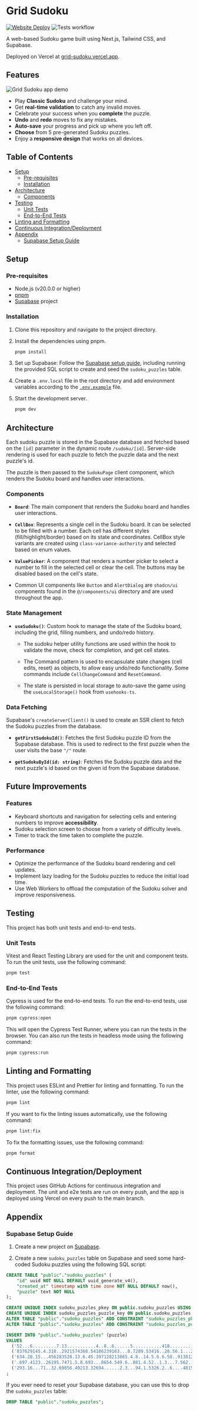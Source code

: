 # Grid Sudoku

[![Website Deploy](https://deploy-badge.vercel.app/?url=https://grid-sudoku.vercel.app&name=Vercel)](https://grid-sudoku.vercel.app)
![Tests workflow](https://github.com/ckcherry23/grid-sudoku/actions/workflows/test.yml/badge.svg)

A web-based Sudoku game built using Next.js, Tailwind CSS, and Supabase.

Deployed on Vercel at [grid-sudoku.vercel.app](https://grid-sudoku.vercel.app).

## Features

![Grid Sudoku app demo](docs/demo.png)

- Play **Classic Sudoku** and challenge your mind.
- Get **real-time validation** to catch any invalid moves.
- Celebrate your success when you **complete** the puzzle.
- **Undo** and **redo** moves to fix any mistakes.
- **Auto-save** your progress and pick up where you left off.
- **Choose** from 5 pre-generated Sudoku puzzles.
- Enjoy a **responsive design** that works on all devices.

## Table of Contents

- [Setup](#setup)
  - [Pre-requisites](#pre-requisites)
  - [Installation](#installation)
- [Architecture](#architecture)
  - [Components](#components)
- [Testing](#testing)
  - [Unit Tests](#unit-tests)
  - [End-to-End Tests](#end-to-end-tests)
- [Linting and Formatting](#linting-and-formatting)
- [Continuous Integration/Deployment](#continuous-integrationdeployment)
- [Appendix](#appendix)
  - [Supabase Setup Guide](#supabase-setup-guide)

## Setup

### Pre-requisites

- Node.js (v20.0.0 or higher)
- [pnpm](https://pnpm.io/)
- [Supabase](https://supabase.io/) project

### Installation

1. Clone this repository and navigate to the project directory.

2. Install the dependencies using pnpm.

   ```bash
   pnpm install
   ```

3. Set up Supabase: Follow the [Supabase setup guide](#supabase-setup-guide), including running the provided SQL script to create and seed the `sudoku_puzzles` table.

4. Create a `.env.local` file in the root directory and add environment variables according to the [`.env.example`](.env.example) file.

5. Start the development server.
   ```bash
   pnpm dev
   ```

## Architecture

Each sudoku puzzle is stored in the Supabase database and fetched based on the `[id]` parameter in the dynamic route `/sudoku/[id]`. Server-side rendering is used for each puzzle to fetch the puzzle data and the next puzzle's id.

The puzzle is then passed to the `SudokuPage` client component, which renders the Sudoku board and handles user interactions.

### Components

- **`Board`**: The main component that renders the Sudoku board and handles user interactions.

- **`CellBox`**: Represents a single cell in the Sudoku board. It can be selected to be filled with a number. Each cell has different styles (fill/highlight/border) based on its state and coordinates. CellBox style variants are created using `class-variance-authority` and selected based on enum values.

- **`ValuePicker`**: A component that renders a number picker to select a number to fill in the selected cell or clear the cell. The buttons may be disabled based on the cell's state.

- Common UI components like `Button` and `AlertDialog` are `shadcn/ui` components found in the `@/components/ui` directory and are used throughout the app.

### State Management

- **`useSudoku()`**: Custom hook to manage the state of the Sudoku board, including the grid, filling numbers, and undo/redo history.

  - The sudoku helper utility functions are used within the hook to validate the move, check for completion, and get cell states.

  - The Command pattern is used to encapsulate state changes (cell edits, reset) as objects, to allow easy undo/redo functionality. Some commands include `CellChangeCommand` and `ResetCommand`.

  - The state is persisted in local storage to auto-save the game using the `useLocalStorage()` hook from `usehooks-ts`.

### Data Fetching

Supabase's `createServerClient()` is used to create an SSR client to fetch the Sudoku puzzles from the database.

- **`getFirstSudokuId()`**: Fetches the first Sudoku puzzle ID from the Supabase database. This is used to redirect to the first puzzle when the user visits the base `"/"` route.

- **`getSudokuById(id: string)`**: Fetches the Sudoku puzzle data and the next puzzle's id based on the given id from the Supabase database.

## Future Improvements

### Features

- Keyboard shortcuts and navigation for selecting cells and entering numbers to improve **accessibility**.
- Sudoku selection screen to choose from a variety of difficulty levels.
- Timer to track the time taken to complete the puzzle.

### Performance

- Optimize the performance of the Sudoku board rendering and cell updates.
- Implement lazy loading for the Sudoku puzzles to reduce the initial load time.
- Use Web Workers to offload the computation of the Sudoku solver and improve responsiveness.

## Testing

This project has both unit tests and end-to-end tests.

### Unit Tests

Vitest and React Testing Library are used for the unit and component tests. To run the unit tests, use the following command:

```bash
pnpm test
```

### End-to-End Tests

Cypress is used for the end-to-end tests. To run the end-to-end tests, use the following command:

```bash
pnpm cypress:open
```

This will open the Cypress Test Runner, where you can run the tests in the browser. You can also run the tests in headless mode using the following command:

```bash
pnpm cypress:run
```

## Linting and Formatting

This project uses ESLint and Prettier for linting and formatting. To run the linter, use the following command:

```bash
pnpm lint
```

If you want to fix the linting issues automatically, use the following command:

```bash
pnpm lint:fix
```

To fix the formatting issues, use the following command:

```bash
pnpm format
```

## Continuous Integration/Deployment

This project uses GitHub Actions for continuous integration and deployment. The unit and e2e tests are run on every push, and the app is deployed using Vercel on every push to the main branch.

## Appendix

### Supabase Setup Guide

1. Create a new project on [Supabase](https://supabase.io/).

2. Create a new `sudoku_puzzles` table on Supabase and seed some hard-coded Sudoku puzzles using the following SQL script:

```sql
CREATE TABLE "public"."sudoku_puzzles" (
    "id" uuid NOT NULL DEFAULT uuid_generate_v4(),
    "created_at" timestamp with time zone NOT NULL DEFAULT now(),
    "puzzle" text NOT NULL
);

CREATE UNIQUE INDEX sudoku_puzzles_pkey ON public.sudoku_puzzles USING btree (id);
CREATE UNIQUE INDEX sudoku_puzzles_puzzle_key ON public.sudoku_puzzles USING btree (puzzle);
ALTER TABLE "public"."sudoku_puzzles" ADD CONSTRAINT "sudoku_puzzles_pkey" PRIMARY KEY USING INDEX "sudoku_puzzles_pkey";
ALTER TABLE "public"."sudoku_puzzles" ADD CONSTRAINT "sudoku_puzzles_puzzle_key" UNIQUE USING INDEX "sudoku_puzzles_puzzle_key";

INSERT INTO "public"."sudoku_puzzles" (puzzle)
VALUES
  ('52...6.........7.13...........4..8..6......5...........418.........3..2...87.....'),
  ('837629145.4.318..2921574368.54186239163...8.7289.53416..28.56.1...241..3318967524'),
  ('634.28.15...456283528.13.6.45.397128213865.4.8..14.5.6.6.58..91381279654945631872'),
  ('.697.4123..26195.7471.5.8.693...8654.549.6..881.4.52..1.3...7.562..47.817985.1432'),
  ('293.16...71..32.69856.49213.32694......2.3...94.1.5326.2..6....481957..2....2...5')
;
```

If you ever need to reset your Supabase database, you can use this to drop the `sudoku_puzzles` table:

```sql
DROP TABLE "public"."sudoku_puzzles";
```
